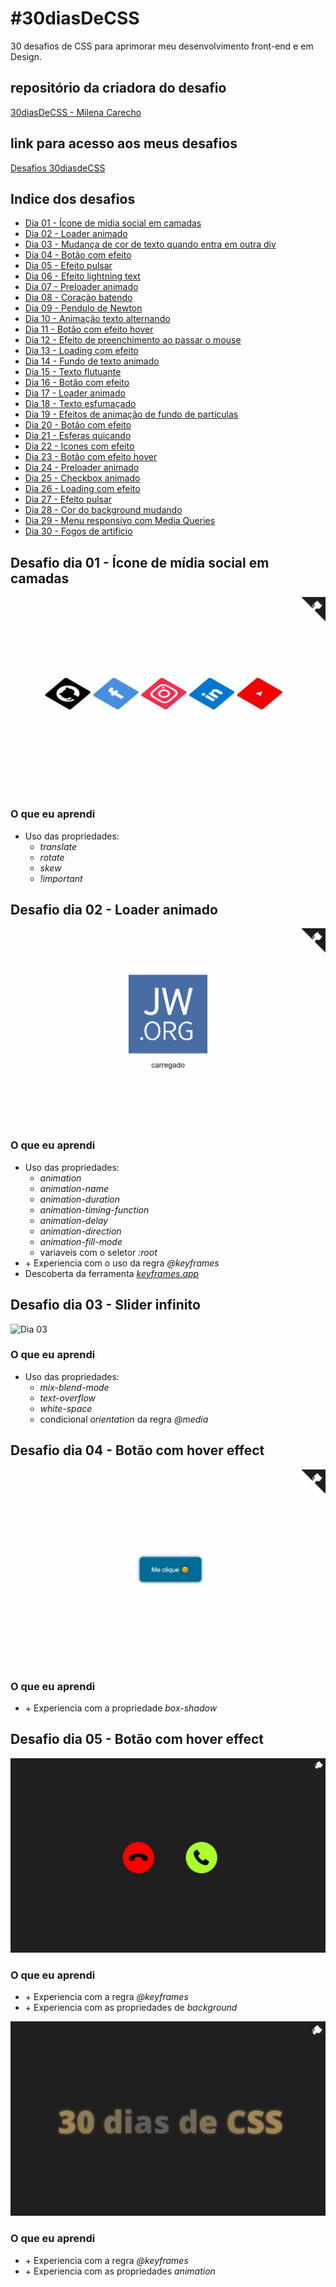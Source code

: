 # #30diasDeCSS
 30 desafios de CSS para aprimorar meu desenvolvimento front-end e em Design.

## repositório da criadora do desafio

[30diasDeCSS - Milena Carecho](https://github.com/MilenaCarecho/30diasDeCSS)

## link para acesso aos meus desafios

[Desafios 30diasdeCSS](https://waynerocha.github.io/30diasDeCSS/)

## Indice dos desafios

* [Dia 01 - Ícone de mídia social em camadas](#id01)
* [Dia 02 - Loader animado](#id02)
* [Dia 03 - Mudança de cor de texto quando entra em outra div](#id03)
* [Dia 04 - Botão com efeito](#id04)
* [Dia 05 - Efeito pulsar](#id05)
* [Dia 06 - Efeito lightning text](#id06)
* [Dia 07 - Preloader animado](#id07)  
* [Dia 08 - Coração batendo](#id08)
* [Dia 09 - Pendulo de Newton](#id09)
* [Dia 10 - Animação texto alternando](#id10)
* [Dia 11 - Botão com efeito hover](#id11)
* [Dia 12 - Efeito de preenchimento ao passar o mouse](#id12)
* [Dia 13 - Loading com efeito](#id13)
* [Dia 14 - Fundo de texto animado](#id14)
* [Dia 15 - Texto flutuante](#id15)
* [Dia 16 - Botão com efeito](#id16)
* [Dia 17 - Loader animado](#id17)
* [Dia 18 - Texto esfumaçado](#id18)
* [Dia 19 - Efeitos de animação de fundo de partículas](#id19)
* [Dia 20 - Botão com efeito](#id20)
* [Dia 21 - Esferas quicando](#id21)
* [Dia 22 - Icones com efeito](#id22)
* [Dia 23 - Botão com efeito hover](#id23)
* [Dia 24 - Preloader animado](#id24)
* [Dia 25 - Checkbox animado](#id25)
* [Dia 26 - Loading com efeito](#id26)
* [Dia 27 - Efeito pulsar](#id27)
* [Dia 28 - Cor do background mudando](#id28)
* [Dia 29 - Menu responsivo com Media Queries](#id29)
* [Dia 30 - Fogos de artificio](#id30)


##  Desafio dia 01 - Ícone de mídia social em camadas <a name="id01"></a>

![Dia 01](https://github.com/WayneRocha/30diasDeCSS/blob/main/videos_desafios/d1-vid.gif)

### O que eu aprendi

* Uso das propriedades:
    * <em>translate</em>
    * <em>rotate</em>
    * <em>skew</em>
    * <em>!important</em>

##  Desafio dia 02 - Loader animado <a name="id02"></a>

![Dia 02](https://github.com/WayneRocha/30diasDeCSS/blob/main/videos_desafios/d2-vid.gif)

### O que eu aprendi

* Uso das propriedades:
    * <em>animation</em>
    * <em>animation-name</em>
    * <em>animation-duration</em>
    * <em>animation-timing-function</em>
    * <em>animation-delay </em>
    * <em>animation-direction</em>
    * <em>animation-fill-mode</em>
    * variaveis com o seletor <em>:root</em>
* +&nbsp;Experiencia com o uso da regra <em>@keyframes</em>
* Descoberta da ferramenta [<em>keyframes.app</em>](https://keyframes.app/animate/)


##  Desafio dia 03 - Slider infinito <a name="id03"></a>

![Dia 03](https://github.com/WayneRocha/30diasDeCSS/blob/main/videos_desafios/d3-vid.gif)

### O que eu aprendi

* Uso das propriedades:
    * <em>mix-blend-mode</em>
    * <em>text-overflow</em>
    * <em>white-space</em>
    * condicional <em>orientation</em> da regra <em>@media</em>

##  Desafio dia 04 - Botão com hover effect <a name="id04"></a>

![Dia 04](https://github.com/WayneRocha/30diasDeCSS/blob/main/videos_desafios/d4-vid.gif)

### O que eu aprendi

* +&nbsp;Experiencia com a propriedade <em>box-shadow</em>

##  Desafio dia 05 - Botão com hover effect <a name="id05"></a>

![Dia 05](https://github.com/WayneRocha/30diasDeCSS/blob/main/videos_desafios/d5-vid.gif)

### O que eu aprendi

* +&nbsp;Experiencia com a regra <em>@keyframes</em>
* +&nbsp;Experiencia com as propriedades de <em>background</em>

![Dia 06](https://github.com/WayneRocha/30diasDeCSS/blob/main/videos_desafios/d6-vid.gif)

### O que eu aprendi

* +&nbsp;Experiencia com a regra <em>@keyframes</em>
* +&nbsp;Experiencia com as propriedades <em>animation</em>

